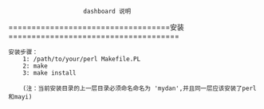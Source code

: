                         dashboard 说明


===================================安装=====================================

    安装步骤：
        1: /path/to/your/perl Makefile.PL
        2: make
        3: make install

        (注：当前安装目录的上一层目录必须命名命名为 'mydan',并且同一层应该安装了perl和mayi)
